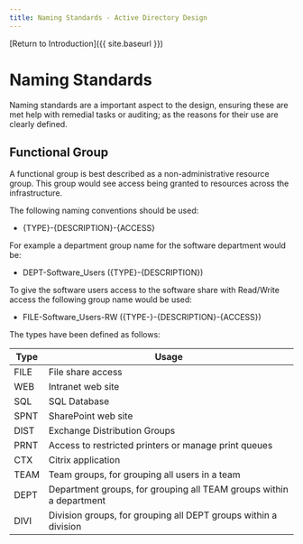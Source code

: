 ```yaml
---
title: Naming Standards - Active Directory Design
---
```


[Return to Introduction]({{ site.baseurl }})

# Naming Standards
Naming standards are a important aspect to the design, ensuring these are met help with remedial tasks or auditing; as the reasons for their use are clearly defined.

## Functional Group
A functional group is best described as a non-administrative resource group. This group would see access being granted to resources across the infrastructure.

The following naming conventions should be used:
* {TYPE}-{DESCRIPTION}-{ACCESS}

For example a department group name for the software department would be:
* DEPT-Software_Users ({TYPE}-{DESCRIPTION})

To give the software users access to the software share with Read/Write access the following group name would be used:
* FILE-Software_Users-RW ({TYPE-}-{DESCRIPTION}-{ACCESS})

The types have been defined as follows:

|Type|Usage|
|---|---|
|FILE|File share access|
|WEB|Intranet web site|
|SQL|SQL Database|
|SPNT|SharePoint web site|
|DIST|Exchange Distribution Groups|
|PRNT|Access to restricted printers or manage print queues|
|CTX|Citrix application|
|TEAM|Team groups, for grouping all users in a team|
|DEPT|Department groups, for grouping all TEAM groups within a department|
|DIVI|Division groups, for grouping all DEPT groups within a division|
